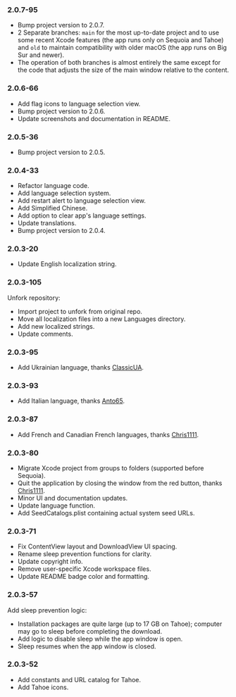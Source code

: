 
### 2.0.7-95

- Bump project version to 2.0.7.
- 2 Separate branches: `main` for the most up-to-date project and to use some recent Xcode features (the app runs only on Sequoia and Tahoe) and `old` to maintain compatibility with older macOS (the app runs on Big Sur and newer).
- The operation of both branches is almost entirely the same except for the code that adjusts the size of the main window relative to the content.

### 2.0.6-66

- Add flag icons to language selection view.
- Bump project version to 2.0.6.
- Update screenshots and documentation in README.

### 2.0.5-36

- Bump project version to 2.0.5.

### 2.0.4-33

- Refactor language code.
- Add language selection system.
- Add restart alert to language selection view.
- Add Simplified Chinese.
- Add option to clear app's language settings.
- Update translations.
- Bump project version to 2.0.4.

### 2.0.3-20

- Update English localization string.

### 2.0.3-105

Unfork repository:

- Import project to unfork from original repo. 
- Move all localization files into a new Languages directory.
- Add new localized strings.
- Update comments.

### 2.0.3-95

- Add Ukrainian language, thanks [ClassicUA](https://github.com/ClassicUA).

### 2.0.3-93

- Add Italian language, thanks [Anto65](https://github.com/antuneddu).

### 2.0.3-87

- Add French and Canadian French languages, thanks [Chris1111](https://github.com/chris1111). 

### 2.0.3-80

- Migrate Xcode project from groups to folders (supported before Sequoia).
- Quit the application by closing the window from the red button, thanks [Chris1111](https://github.com/chris1111). 
- Minor UI and documentation updates.
- Update language function.
- Add SeedCatalogs.plist containing actual system seed URLs.

### 2.0.3-71

- Fix ContentView layout and DownloadView UI spacing.
- Rename sleep prevention functions for clarity.
- Update copyright info.
- Remove user-specific Xcode workspace files.
- Update README badge color and formatting.

### 2.0.3-57

Add sleep prevention logic:

- Installation packages are quite large (up to 17 GB on Tahoe); computer may go to sleep before completing the download.
- Add logic to disable sleep while the app window is open.
- Sleep resumes when the app window is closed.

### 2.0.3-52

- Add constants and URL catalog for Tahoe.
- Add Tahoe icons.

